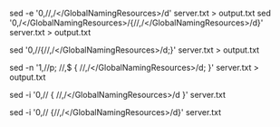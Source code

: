 sed -e '0,/<GlobalNamingResources>/,/<\/GlobalNamingResources>/d' server.txt > output.txt
sed '0,/<\/GlobalNamingResources>/{/<GlobalNamingResources>/,/<\/GlobalNamingResources>/d}' server.txt > output.txt



sed '0,/<GlobalNamingResources>/{/<GlobalNamingResources>/,/<\/GlobalNamingResources>/d;}' server.txt > output.txt



sed -n '1,/<GlobalNamingResources>/p; /<GlobalNamingResources>/,$ { /<GlobalNamingResources>/,/<\/GlobalNamingResources>/d; }' server.txt > output.txt

sed -i '0,/<GlobalNamingResources>/ { /<GlobalNamingResources>/,/<\/GlobalNamingResources>/d }' server.txt



sed -i '0,/<GlobalNamingResources>/ {/<GlobalNamingResources>/,/<\/GlobalNamingResources>/d}' server.txt
